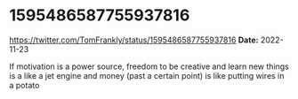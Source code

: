 # 1595486587755937816
https://twitter.com/TomFrankly/status/1595486587755937816
**Date:** 2022-11-23

If motivation is a power source, freedom to be creative and learn new things is a like a jet engine and money (past a certain point) is like putting wires in a potato
